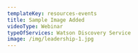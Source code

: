 ```yaml
---
templateKey: resources-events
title: Sample Image Added
videoType: Webinar
typeOfServices: Watson Discovery Service
image: /img/leadership-1.jpg
---
```


